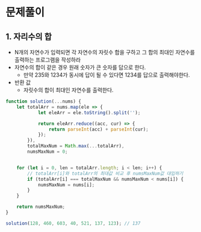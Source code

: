 # 문제풀이

## 1. 자리수의 합

- N개의 자연수가 입력되면 각 자연수의 자릿수 합을 구하고 그 합의 최대인 자연수를 출력하는 프로그램을 작성하라
- 자연수의 합이 같은 경우 원래 숫자가 큰 숫자를 답으로 한다.
    - 만약 235와 1234가 동시에 답이 될 수 있다면 1234를 답으로 출력해야한다.
- 반환 값
    - 자릿수의 합이 최대인 자연수를 출력한다.

```javascript
function solution(...nums) {
    let totalArr = nums.map(ele => {
            let eleArr = ele.toString().split('');

            return eleArr.reduce((acc, cur) => {
                return parseInt(acc) + parseInt(cur);
            });
        }),
        totalMaxNum = Math.max(...totalArr),
        numsMaxNum = 0;


    for (let i = 0, len = totalArr.length; i < len; i++) {
        // totalArr[i]와 totalArr의 최대값 비교 후 numsMaxNum값 대입하기 
        if (totalArr[i] === totalMaxNum && numsMaxNum < nums[i]) {
            numsMaxNum = nums[i];
        }
    }

    return numsMaxNum;
}

solution(128, 460, 603, 40, 521, 137, 123); // 137
```
